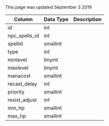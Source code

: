 This page was updated September 3 2019

| Column        | Data Type | Description |
| ------------- | --------- | ----------- |
| id            | int       |             |
| npc_spells_id | int       |             |
| spellid       | smallint  |             |
| type          | int       |             |
| minlevel      | tinyint   |             |
| maxlevel      | tinyint   |             |
| manacost      | smallint  |             |
| recast_delay  | int       |             |
| priority      | smallint  |             |
| resist_adjust | int       |             |
| min_hp        | smallint  |             |
| max_hp        | smallint  |             |